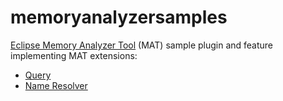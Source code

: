# memoryanalyzersamples

[Eclipse Memory Analyzer Tool](https://eclipse.dev/mat/) (MAT) sample plugin and feature implementing MAT extensions:

* [Query](https://help.eclipse.org/latest/index.jsp?topic=/org.eclipse.mat.ui.help/doc/org_eclipse_mat_report_query.html)
* [Name Resolver](https://help.eclipse.org/latest/index.jsp?topic=/org.eclipse.mat.ui.help/doc/org_eclipse_mat_api_nameResolver.html)
